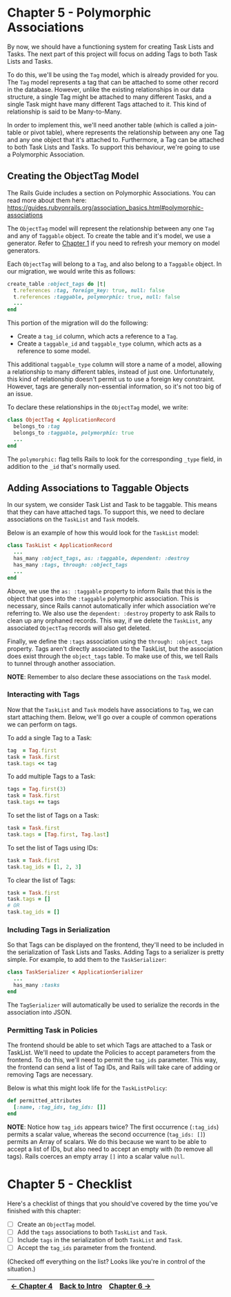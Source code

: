 # Chapter 5 - Polymorphic Associations
By now, we should have a functioning system for creating Task Lists and Tasks. The next part of this project will focus
on adding Tags to both Task Lists and Tasks.

To do this, we'll be using the `Tag` model, which is already provided for you. The `Tag` model represents a tag that
can be attached to some other record in the database.
However, unlike the existing relationships in our data structure, a single Tag might be attached to many different Tasks,
and a single Task might have many different Tags attached to it. This kind of relationship is said to be Many-to-Many.

In order to implement this, we'll need another table (which is called a join-table or pivot table), where represents the
relationship between any one Tag and any one object that it's attached to.
Furthermore, a Tag can be attached to both Task Lists and Tasks. To support this behaviour, we're going to use a
Polymorphic Association.

## Creating the ObjectTag Model
The Rails Guide includes a section on Polymorphic Associations. You can read more about them here:
https://guides.rubyonrails.org/association_basics.html#polymorphic-associations

The `ObjectTag` model will represent the relationship between any one `Tag` and any of `Taggable` object.
To create the table and it's model, we use a generator.
Refer to [Chapter 1](./Chapter%201%20-%20Models.md) if you need to refresh your memory on model generators.

Each `ObjectTag` will belong to a `Tag`, and also belong to a `Taggable` object.
In our migration, we would write this as follows:

```ruby
create_table :object_tags do |t|
  t.references :tag, foreign_key: true, null: false
  t.references :taggable, polymorphic: true, null: false
  ...
end
```

This portion of the migration will do the following:
 - Create a `tag_id` column, which acts a reference to a `Tag`.
 - Create a `taggable_id` and `taggable_type` column, which acts as a reference to some model.

This additional `taggable_type` column will store a name of a model, allowing a relationship to many different tables,
instead of just one. Unfortunately, this kind of relationship doesn't permit us to use a foreign key constraint.
However, tags are generally non-essential information, so it's not too big of an issue.

To declare these relationships in the `ObjectTag` model, we write:

```ruby
class ObjectTag < ApplicationRecord
  belongs_to :tag
  belongs_to :taggable, polymorphic: true
  ...
end
```

The `polymorphic:` flag tells Rails to look for the corresponding `_type` field, in addition to the `_id` that's normally used.

## Adding Associations to Taggable Objects
In our system, we consider Task List and Task to be taggable. This means that they can have attached tags.
To support this, we need to declare associations on the `TaskList` and `Task` models.

Below is an example of how this would look for the `TaskList` model:

```ruby
class TaskList < ApplicationRecord
  ...
  has_many :object_tags, as: :taggable, dependent: :destroy
  has_many :tags, through: :object_tags
  ...
end
```

Above, we use the `as: :taggable` property to inform Rails that this is the object that goes into the `:taggable`
polymorphic association. This is necessary, since Rails cannot automatically infer which association we're referring to.
We also use the `dependent: :destroy` property to ask Rails to clean up any orphaned records. This way, if we delete the
`TaskList`, any associated `ObjectTag` records will also get deleted.

Finally, we define the `:tags` association using the `through: :object_tags` property. Tags aren't directly associated
to the TaskList, but the association does exist through the `object_tags` table. To make use of this, we tell Rails
to tunnel through another association.

**NOTE**: Remember to also declare these associations on the `Task` model.

### Interacting with Tags
Now that the `TaskList` and `Task` models have associations to `Tag`, we can start attaching them.
Below, we'll go over a couple of common operations we can perform on tags.

To add a single Tag to a Task:

```ruby
tag  = Tag.first
task = Task.first
task.tags << tag
```

To add multiple Tags to a Task:

```ruby
tags = Tag.first(3)
task = Task.first
task.tags += tags
```

To set the list of Tags on a Task:

```ruby
task = Task.first
task.tags = [Tag.first, Tag.last]
```

To set the list of Tags using IDs:

```ruby
task = Task.first
task.tag_ids = [1, 2, 3]
```

To clear the list of Tags:

```ruby
task = Task.first
task.tags = []
# OR
task.tag_ids = []
```

### Including Tags in Serialization
So that Tags can be displayed on the frontend, they'll need to be included in the serialization of Task Lists and Tasks.
Adding Tags to a serializer is pretty simple. For example, to add them to the `TaskSerializer`:

```ruby
class TaskSerializer < ApplicationSerializer
  ...
  has_many :tasks
end
```

The `TagSerializer` will automatically be used to serialize the records in the association into JSON.

### Permitting Task in Policies
The frontend should be able to set which Tags are attached to a Task or TaskList. We'll need to update the Policies to
accept parameters from the frontend.
To do this, we'll need to permit the `tag_ids` parameter. This way, the frontend can send a list of Tag IDs, and Rails
will take care of adding or removing Tags are necessary.

Below is what this might look life for the `TaskListPolicy`:

```ruby
def permitted_attributes
  [:name, :tag_ids, tag_ids: []]
end
```

**NOTE**: Notice how `tag_ids` appears twice? The first occurrence (`:tag_ids`) permits a scalar value, whereas the
second occurrence (`tag_ids: []`) permits an Array of scalars. We do this because we want to be able to accept a list
of IDs, but also need to accept an empty with (to remove all tags). Rails coerces an empty array `[]` into a scalar
value `null`.

# Chapter 5 - Checklist
Here's a checklist of things that you should've covered by the time you've finished with this chapter:

- [ ] Create an `ObjectTag` model.
- [ ] Add the `tags` associations to both `TaskList` and `Task`.
- [ ] Include `tags` in the serialization of both `TaskList` and `Task`.
- [ ] Accept the `tag_ids` parameter from the frontend.

(Checked off everything on the list? Looks like you're in control of the situation.)

| [&larr; Chapter 4](./Chapter%204%20-%20Policies.md) | [Back to Intro](../README.md) | [Chapter 6 &rarr;](./Chapter%206%20-%20Concerns.md) |
| --:| --:| --: |
